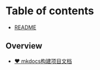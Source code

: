 # Table of contents

* [README](README.md)

## Overview

* [❤️ mkdocs构建项目文档](overview/what-we-do.md)
